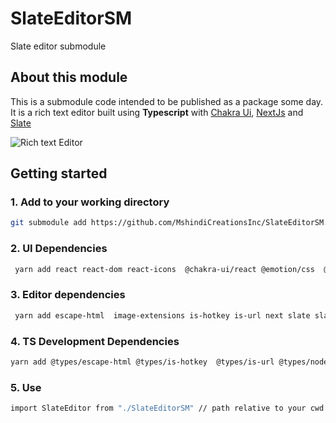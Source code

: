 # SlateEditorSM

Slate editor submodule

## About this module

This is a submodule code intended to be published as a package some day. It is a rich text editor built using **Typescript** with [Chakra Ui](https://chakra-ui.com), [NextJs](https://nextjs.org/) and [Slate](https://docs.slatejs.org/)

![Rich text Editor](https://res.cloudinary.com/mshindi-creations/image/upload/v1665126479/action-images/slateeditor_xokrpk.png)

## Getting started

### 1. Add to your working directory

```sh
git submodule add https://github.com/MshindiCreationsInc/SlateEditorSM.git
```

### 2. UI Dependencies

```sh
 yarn add react react-dom react-icons  @chakra-ui/react @emotion/css  @emotion/react framer-motion @emotion/styled
```

### 3. Editor dependencies

```sh
 yarn add escape-html  image-extensions is-hotkey is-url next slate slate-history slate-hyperscript slate-react
```

### 4. TS Development Dependencies

```sh
yarn add @types/escape-html @types/is-hotkey  @types/is-url @types/node @types/react @types/react-dom eslint  eslint-config-next typescript -D

```

### 5. Use

```sh
import SlateEditor from "./SlateEditorSM" // path relative to your cwd
```
